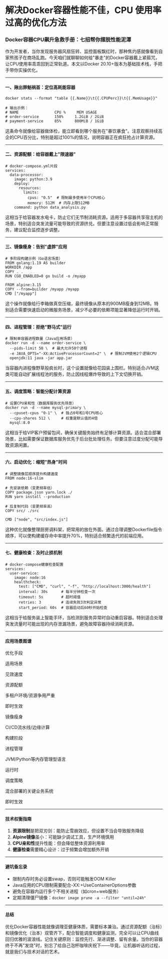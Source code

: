 

# 解决Docker容器性能不佳，CPU 使用率过高的优化方法

### Docker容器CPU飙升急救手册：七招帮你摆脱性能泥潭

作为开发者，当你发现服务器风扇狂转、监控面板飘红时，那种焦灼感就像看到自家熊孩子在商场乱跑。今天咱们就聊聊如何给"暴走"的Docker容器戴上紧箍咒，让CPU使用率乖乖回到正常轨道。本文以Docker 20.10+版本为基础技术栈，手把手带你实操优化。

* * *

#### 一、揪出罪魁祸首：定位高耗能容器

    docker stats --format "table {{.Name}}\t{{.CPUPerc}}\t{{.MemUsage}}"
    
    # 输出示例：
    # NAME                CPU %     MEM USAGE
    # order-service       150%     1.2GiB / 2GiB
    # payment-service     85%      800MiB / 1GiB
    

这条命令就像给容器做体检，能立即看到哪个服务在"暴饮暴食"。注意观察持续高企的CPU百分比，特别是超过100%的情况，说明容器正在疯狂抢占计算资源。

* * *

#### 二、资源配额：给容器戴上"限速器"

    # docker-compose.yml片段
    services:
      data-processor:
        image: python:3.9
        deploy:
          resources:
            limits:
              cpus: "0.5"  # 限制最多使用半个CPU核心
              memory: 512M  # 内存上限512MB
        command: python data_analysis.py
    

这相当于给容器发水电卡，防止它们无节制消耗资源。适用于多容器共享宿主机的场景，特别适合突发流量可能导致的资源挤兑。但要注意设置过低会影响正常服务，建议配合监控逐步调整。

* * *

#### 三、镜像瘦身：告别"虚胖"应用

    # 多阶段构建示例（Go语言场景）
    FROM golang:1.19 AS builder
    WORKDIR /app
    COPY . .
    RUN CGO_ENABLED=0 go build -o /myapp
    
    FROM alpine:3.15
    COPY --from=builder /myapp /myapp
    CMD ["/myapp"]
    

这个操作就像给行李箱做真空压缩，最终镜像从原本的900MB瘦身到12MB。特别适合需要快速启动的微服务场景，减少不必要的依赖项能显著降低运行时开销。

* * *

#### 四、进程管理：拒绝"野马式"运行

    # 限制单容器进程数量（Java应用场景）
    docker run -d --name order-service \
      --pids-limit 50 \  # 最大允许50个进程
      -e JAVA_OPTS="-XX:ActiveProcessorCount=2" \  # 限制JVM使用2个逻辑CPU
      openjdk:11 java -jar app.jar
    

当容器内进程像野草般疯长时，这个设置就像给花园装上围栏。特别适合JVM这类可能自动扩展线程池的服务，防止因线程爆炸导致的上下文切换开销。

* * *

#### 五、调度策略：智能分配计算资源

    # 设置CPU亲和性（数据库服务优先场景）
    docker run -d --name mysql-primary \
      --cpuset-cpus "0-1" \  # 独占0号和1号CPU核心
      --cpu-shares 512 \     # 权重是默认值的4倍
      mysql:8.0
    

这相当于给VIP客户预留包间，确保关键服务始终有足够计算资源。适合混合部署场景，比如需要保证数据库服务优先于后台批处理任务。但要注意过度分配可能导致资源闲置。

* * *

#### 六、启动优化：缩短"热身"时间

    # 调整镜像层顺序提升构建速度
    FROM node:16-slim
    
    # 先安装依赖（变更频率低）
    COPY package.json yarn.lock ./
    RUN yarn install --production
    
    # 后复制代码（变更频率高）
    COPY src/ ./src
    
    CMD ["node", "src/index.js"]
    

这种优化就像整理厨房调料架，把常用的放在外面。通过合理调整Dockerfile指令顺序，可以使构建缓存命中率提升70%，特别适合频繁迭代的前端应用。

* * *

#### 七、健康检查：及时止损机制

    # docker-compose健康检查配置
    services:
      user-service:
        image: node:16
        healthcheck:
          test: ["CMD", "curl", "-f", "http://localhost:3000/health"]
          interval: 30s      # 每半分钟检查一次
          timeout: 5s        # 超时阈值
          retries: 3         # 连续失败3次判定异常
          start_period: 60s  # 容器启动后60秒开始检查
    

这相当于给服务装上智能手环，当检测到服务异常时自动重启容器。特别适合处理突发流量时可能出现的内存泄漏场景，避免故障容器持续消耗资源。

* * *

#### 应用场景图谱

优化手段

适用场景

见效速度

资源配额

多租户环境/资源争用严重

即时生效

镜像瘦身

CI/CD流水线/边缘计算

构建阶段

进程管理

JVM/Python等内存管理型语言

运行时

调度策略

混合部署的关键业务系统

即时生效

* * *

#### 技术权衡指南

1.  **资源限制**是把双刃剑：能防止雪崩效应，但设置不当会导致服务降级
2.  **Alpine镜像**虽小：可能缺少调试工具，生产环境慎用
3.  **CPU亲和性**提升性能：但会降低整体资源利用率
4.  **健康检查**需要精心设计：过于频繁会增加额外开销

* * *

#### 避坑备忘录

-   限制内存时务必设置swap，否则可能触发OOM Killer
-   Java应用的CPU限制需要配合-XX:+UseContainerOptions参数
-   避免在容器内运行多个不相关进程（如cron+web服务）
-   定期清理僵尸镜像：`docker image prune -a --filter "until=24h"`

* * *

#### 总结

优化Docker容器性能就像调理亚健康体质，需要标本兼治。通过资源配额（治标）和镜像优化（治本）双管齐下，配合智能调度和健康监测，完全可以让CPU曲线回归优雅的波浪线。记住关键原则：监控先行、渐进调整、留有余量。当你的容器终于不再"发烧"时，别忘了给自己泡杯咖啡庆祝下——毕竟，让机器听话的过程，就是我们与技术对话的艺术。
